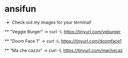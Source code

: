 # ansifun

* Check out my images for your terminal!

** "Veggie Burger" -> curl -L https://tinyurl.com/veburger

** "Doom Face 1" -> curl -L https://tinyurl.com/doomface1

** "Ma che cazzo" -> curl -L https://tinyurl.com/machecaz
